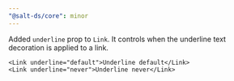 ```yaml
---
"@salt-ds/core": minor
---
```


Added `underline` prop to `Link`. It controls when the underline text decoration is applied to a link.

```
<Link underline="default">Underline default</Link>
<Link underline="never">Underline never</Link>
```
